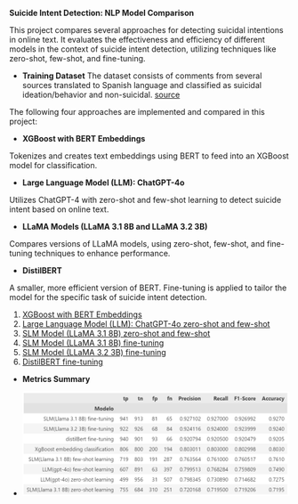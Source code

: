 **Suicide Intent Detection: NLP Model Comparison**

This project compares several approaches for detecting suicidal intentions in online text. It evaluates the effectiveness and efficiency of different models in the context of suicide intent detection, utilizing techniques like zero-shot, few-shot, and fine-tuning.

* **Training Dataset**
The dataset consists of comments from several sources translated to Spanish language and classified as suicidal ideation/behavior and non-suicidal.
[source]([Fine_tune_bert.ipynb](https://huggingface.co/datasets/PrevenIA/spanish-suicide-intent))
  

The following four approaches are implemented and compared in this project:

* **XGBoost with BERT Embeddings**
  
Tokenizes and creates text embeddings using BERT to feed into an XGBoost model for classification.

* **Large Language Model (LLM): ChatGPT-4o**
  
Utilizes ChatGPT-4 with zero-shot and few-shot learning to detect suicide intent based on online text.

* **LLaMA Models (LLaMA 3.1 8B and LLaMA 3.2 3B)**
  
Compares versions of LLaMA models, using zero-shot, few-shot, and fine-tuning techniques to enhance performance.

* **DistilBERT**
  
A smaller, more efficient version of BERT. Fine-tuning is applied to tailor the model for the specific task of suicide intent detection.


1. [XGBoost with BERT Embeddings](ml_clasical_v1.ipynb)
2. [Large Language Model (LLM): ChatGPT-4o zero-shot and few-shot](test_model_gpt4.ipynb)
3. [SLM Model (LLaMA 3.1 8B) zero-shot and few-shot](Llama_3_1_zero_few_shot.ipynb)
4. [SLM Model (LLaMA 3.1 8B) fine-tuning](Fine_tuning_Llama_3_1_v3.ipynb)
5. [SLM Model (LLaMA 3.2 3B) fine-tuning](Fine_tuning_Llama_3_2_v2.ipynb)
6. [DistilBERT fine-tuning](Fine_tune_bert.ipynb)

* **Metrics Summary**

* ![Diagrama de flujo](data/comparacion.png)
